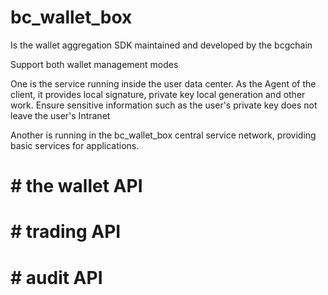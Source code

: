 # bc_wallet_box

Is the wallet aggregation SDK maintained and developed by the bcgchain

Support both wallet management modes

One is the service running inside the user data center. As the Agent of the client, it provides local signature, private key local generation and other work.
Ensure sensitive information such as the user's private key does not leave the user's Intranet

Another is running in the bc_wallet_box central service network, providing basic services for applications.

# # the wallet API
# # trading API
# # audit API
